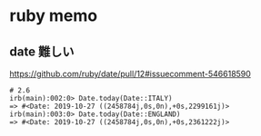 # ruby memo

## date 難しい

https://github.com/ruby/date/pull/12#issuecomment-546618590

    # 2.6
    irb(main):002:0> Date.today(Date::ITALY)
    => #<Date: 2019-10-27 ((2458784j,0s,0n),+0s,2299161j)>
    irb(main):003:0> Date.today(Date::ENGLAND)
    => #<Date: 2019-10-27 ((2458784j,0s,0n),+0s,2361222j)>
